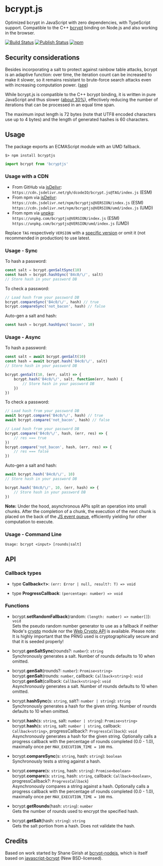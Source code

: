 bcrypt.js
=========

Optimized bcrypt in JavaScript with zero dependencies, with TypeScript support. Compatible to the C++
[bcrypt](https://npmjs.org/package/bcrypt) binding on Node.js and also working in the browser.

[![Build Status](https://img.shields.io/github/actions/workflow/status/dcodeIO/bcrypt.js/test.yml?branch=master&label=test&logo=github)](https://github.com/dcodeIO/bcrypt.js/actions/workflows/test.yml) [![Publish Status](https://img.shields.io/github/actions/workflow/status/dcodeIO/bcrypt.js/publish.yml?branch=master&label=publish&logo=github)](https://github.com/dcodeIO/bcrypt.js/actions/workflows/publish.yml) [![npm](https://img.shields.io/npm/v/bcryptjs.svg?label=npm&color=007acc&logo=npm)](https://www.npmjs.com/package/bcryptjs)

Security considerations
-----------------------

Besides incorporating a salt to protect against rainbow table attacks, bcrypt is an adaptive function: over time, the
iteration count can be increased to make it slower, so it remains resistant to brute-force search attacks even with
increasing computation power. ([see](http://en.wikipedia.org/wiki/Bcrypt))

While bcrypt.js is compatible to the C++ bcrypt binding, it is written in pure JavaScript and thus slower ([about 30%](https://github.com/dcodeIO/bcrypt.js/wiki/Benchmark)), effectively reducing the number of iterations that can be
processed in an equal time span.

The maximum input length is 72 bytes (note that UTF8 encoded characters use up to 4 bytes) and the length of generated
hashes is 60 characters.

Usage
-----

The package exports an ECMAScript module with an UMD fallback.

```
$> npm install bcryptjs
```

```ts
import bcrypt from 'bcryptjs'
```

### Usage with a CDN

* From GitHub via [jsDelivr](https://www.jsdelivr.com):<br />
  `https://cdn.jsdelivr.net/gh/dcodeIO/bcrypt.js@TAG/index.js` (ESM)
* From npm via [jsDelivr](https://www.jsdelivr.com):<br />
  `https://cdn.jsdelivr.net/npm/bcryptjs@VERSION/index.js` (ESM)<br />
  `https://cdn.jsdelivr.net/npm/bcryptjs@VERSION/umd/index.js` (UMD)
* From npm via [unpkg](https://unpkg.com):<br />
  `https://unpkg.com/bcryptjs@VERSION/index.js` (ESM)<br />
  `https://unpkg.com/bcryptjs@VERSION/umd/index.js` (UMD)

Replace `TAG` respectively `VERSION` with a [specific version](https://github.com/dcodeIO/bcrypt.js/releases) or omit it (not recommended in production) to use latest.

### Usage - Sync

To hash a password: 

```ts
const salt = bcrypt.genSaltSync(10)
const hash = bcrypt.hashSync('B4c0/\/', salt)
// Store hash in your password DB
```

To check a password:

```ts
// Load hash from your password DB
bcrypt.compareSync('B4c0/\/', hash) // true
bcrypt.compareSync('not_bacon', hash) // false
```

Auto-gen a salt and hash:

```ts
const hash = bcrypt.hashSync('bacon', 10)
```

### Usage - Async

To hash a password:

```ts
const salt = await bcrypt.genSalt(10)
const hash = await bcrypt.hash('B4c0/\/', salt)
// Store hash in your password DB
```

```ts
bcrypt.genSalt(10, (err, salt) => {
    bcrypt.hash('B4c0/\/', salt, function(err, hash) {
        // Store hash in your password DB
    })
})
```

To check a password: 

```ts
// Load hash from your password DB
await bcrypt.compare('B4c0/\/', hash) // true
await bcrypt.compare('not_bacon', hash) // false
```

```ts
// Load hash from your password DB
bcrypt.compare('B4c0/\/', hash, (err, res) => {
    // res === true
})
bcrypt.compare('not_bacon', hash, (err, res) => {
    // res === false
})
```

Auto-gen a salt and hash:

```ts
await bcrypt.hash('B4c0/\/', 10)
// Store hash in your password DB
```

```ts
bcrypt.hash('B4c0/\/', 10, (err, hash) => {
    // Store hash in your password DB
})
```

**Note:** Under the hood, asynchronous APIs split an operation into small chunks. After the completion of a chunk, the execution of the next chunk is placed on the back of the [JS event queue](https://developer.mozilla.org/en/docs/Web/JavaScript/EventLoop), efficiently yielding for other computation to execute.

### Usage - Command Line

```
Usage: bcrypt <input> [rounds|salt]
```

API
---

### Callback types

* type **Callback<`T`>**: `(err: Error | null, result?: T) => void`

* type **ProgressCallback**: `(percentage: number) => void`

### Functions

* bcrypt.**setRandomFallback**(random: `(length: number) => number[]`): `void`<br />
  Sets the pseudo random number generator to use as a fallback if neither Node's [crypto](http://nodejs.org/api/crypto.html) module nor the [Web Crypto API](http://www.w3.org/TR/WebCryptoAPI/) is available. Please note: It is highly important that the PRNG used is cryptographically secure and that it is seeded properly!

* bcrypt.**genSaltSync**(rounds?: `number`): `string`<br />
  Synchronously generates a salt. Number of rounds defaults to 10 when omitted.

* bcrypt.**genSalt**(rounds?: `number`): `Promise<string>`<br />
  bcrypt.**genSalt**(rounds: `number`, callback: `Callback<string>`): `void`<br />
  bcrypt.**genSalt**(callback: `Callback<string>`): `void`<br />
  Asynchronously generates a salt. Number of rounds defaults to 10 when omitted.

* bcrypt.**hashSync**(s: `string`, salt?: `number | string`): `string`
  Synchronously generates a hash for the given string. Number of rounds defaults to 10 when omitted.

* bcrypt.**hash**(s: `string`, salt: `number | string`): `Promise<string>`<br />
  bcrypt.**hash**(s: `string`, salt: `number | string`, callback: `Callback<string>`, progressCallback?: `ProgressCallback`): `void`<br />
  Asynchronously generates a hash for the given string. Optionally calls a progress callback with the percentage of rounds completed (0.0 - 1.0), maximally once per `MAX_EXECUTION_TIME = 100` ms.

* bcrypt.**compareSync**(s: `string`, hash: `string`): `boolean`<br />
  Synchronously tests a string against a hash.

* bcrypt.**compare**(s: `string`, hash: `string`): `Promise<boolean>`<br />
  bcrypt.**compare**(s: `string`, hash: `string`, callback: `Callback<boolean>`, progressCallback?: `ProgressCallback`)<br />
  Asynchronously compares a string against a hash. Optionally calls a progress callback with the percentage of rounds completed (0.0 - 1.0), maximally once per `MAX_EXECUTION_TIME = 100` ms.

* bcrypt.**getRounds**(hash: `string`): `number`<br />
  Gets the number of rounds used to encrypt the specified hash.

* bcrypt.**getSalt**(hash: `string`): `string`<br />
  Gets the salt portion from a hash. Does not validate the hash.

Credits
-------

Based on work started by Shane Girish at [bcrypt-nodejs](https://github.com/shaneGirish/bcrypt-nodejs), which is itself
based on [javascript-bcrypt](http://code.google.com/p/javascript-bcrypt/) (New BSD-licensed).
